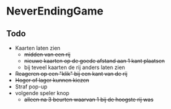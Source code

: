 # NeverEndingGame

## Todo

- Kaarten laten zien
  - ~~midden van een rij~~
  - ~~nieuwe kaarten op de goede afstand aan 1 kant plaatsen~~
  - bij teveel kaarten de rij anders laten zien
- ~~Reageren op een "klik" bij een kant van de rij~~
- ~~Hoger of lager kunnen kiezen~~
- Straf pop-up
- volgende speler knop
  - ~~alleen na 3 beurten waarvan 1 bij de hoogste rij was~~


